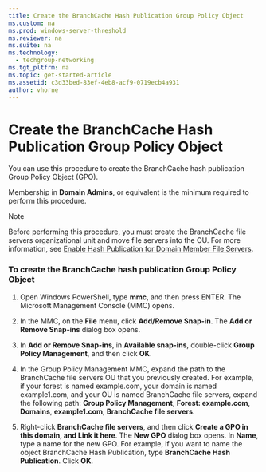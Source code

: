 ```yaml
---
title: Create the BranchCache Hash Publication Group Policy Object
ms.custom: na
ms.prod: windows-server-threshold
ms.reviewer: na
ms.suite: na
ms.technology: 
  - techgroup-networking
ms.tgt_pltfrm: na
ms.topic: get-started-article
ms.assetid: c3d33bed-83ef-4eb8-acf9-0719ecb4a931
author: vhorne
---
```

# Create the BranchCache Hash Publication Group Policy Object
You can use this procedure to create the BranchCache hash publication Group Policy Object \(GPO\).  
  
Membership in **Domain Admins**, or equivalent is the minimum required to perform this procedure.  
  
> [!NOTE]  
> Before performing this procedure, you must create the BranchCache file servers organizational unit and move file servers into the OU. For more information, see [Enable Hash Publication for Domain Member File Servers](../Topic/Enable-Hash-Publication-for-Domain-Member-File-Servers.md).  
  
### To create the BranchCache hash publication Group Policy Object  
  
1.  Open Windows PowerShell, type **mmc**, and then press ENTER. The Microsoft Management Console \(MMC\) opens.  
  
2.  In the MMC, on the **File** menu, click **Add\/Remove Snap\-in**. The **Add or Remove Snap\-ins** dialog box opens.  
  
3.  In **Add or Remove Snap\-ins**, in **Available snap\-ins**, double\-click **Group Policy Management**, and then click **OK**.  
  
4.  In the Group Policy Management MMC, expand the path to the BranchCache file servers OU that you previously created. For example, if your forest is named example.com, your domain is named example1.com, and your OU is named BranchCache file servers, expand the following path: **Group Policy Management**, **Forest: example.com**, **Domains**, **example1.com**, **BranchCache file servers**.  
  
5.  Right\-click **BranchCache file servers**, and then click **Create a GPO in this domain, and Link it here**. The **New GPO** dialog box opens. In **Name**, type a name for the new GPO. For example, if you want to name the object BranchCache Hash Publication, type **BranchCache Hash Publication**. Click **OK**.  
  
